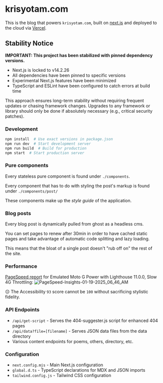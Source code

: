 # krisyotam.com

This is the blog that powers `krisyotam.com`, built on
[next.js](https://nextjs.org/) and
deployed to the cloud via [Vercel](https://vercel.com).

## Stability Notice

**IMPORTANT: This project has been stabilized with pinned dependency versions.**

- Next.js is locked to v14.2.26
- All dependencies have been pinned to specific versions
- Experimental Next.js features have been minimized
- TypeScript and ESLint have been configured to catch errors at build time

This approach ensures long-term stability without requiring frequent updates or chasing framework changes. Upgrades to any framework or library should only be done if absolutely necessary (e.g., critical security patches).

### Development

```bash
npm install  # Use exact versions in package.json
npm run dev  # Start development server
npm run build  # Build for production
npm start  # Start production server
```

### Pure components

Every stateless pure component is found under `./components`.

Every component that has to do with styling the post's markup
is found under `./components/post/`

These components make up the _style guide_ of the application.

### Blog posts

Every blog post is dynamically pulled from ghost as a headless cms.

You can set pages to renew after 30min in order to have cached static pages
and take advantage of automatic code splitting and lazy loading.

This means that the bloat of a single post doesn't "rub off on" the
rest of the site.

### Performance
[PageSpeed report](https://pagespeed.web.dev/analysis/https-krispuremath-vercel-app/wjowavujnl?form_factor=mobile) for Emulated Moto G Power with Lighthouse 11.0.0, Slow 4G Throttling:
![PageSpeed-Insights-01-19-2025_06_46_AM](https://github.com/user-attachments/assets/aa588b17-83e1-43f4-b1ba-58cabbc0ed80)

😔 The Accessibility `93` score cannot be `100` without sacrificing stylistic fidelity.</sup>

### API Endpoints

- `/api/get-script` - Serves the 404-suggester.js script for enhanced 404 pages
- `/api/data?file=[filename]` - Serves JSON data files from the data directory
- Various content endpoints for poems, others, directory, etc.

### Configuration

- `next.config.mjs` - Main Next.js configuration
- `global.d.ts` - TypeScript declarations for MDX and JSON imports
- `tailwind.config.js` - Tailwind CSS configuration











